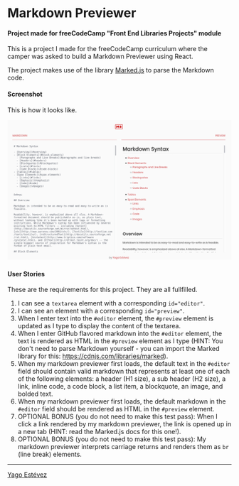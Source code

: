 # Markdown Previewer
#### Project made for freeCodeCamp "Front End Libraries Projects" module

This is a project I made for the freeCodeCamp curriculum where the camper was asked to build a Markdown Previewer using React.

The project makes use of the library [Marked.js](https://marked.js.org/) to parse the Markdown code.

#### Screenshot

This is how it looks like.

![Screenshot](Screenshot.png "Screenshot")

#### User Stories

These are the requirements for this project. They are all fullfilled.

1. I can see a ```textarea``` element with a corresponding ```id="editor"```.
2. I can see an element with a corresponding ```id="preview"```.
3. When I enter text into the ```#editor``` element, the ```#preview``` element is updated as I type to display the content of the textarea.
4. When I enter GitHub flavored markdown into the ```#editor``` element, the text is rendered as HTML in the ```#preview``` element as I type (HINT: You don't need to parse Markdown yourself - you can import the Marked library for this: https://cdnjs.com/libraries/marked).
5. When my markdown previewer first loads, the default text in the ```#editor``` field should contain valid markdown that represents at least one of each of the following elements: a header (H1 size), a sub header (H2 size), a link, inline code, a code block, a list item, a blockquote, an image, and bolded text.
6. When my markdown previewer first loads, the default markdown in the ```#editor``` field should be rendered as HTML in the ```#preview``` element.
7. OPTIONAL BONUS (you do not need to make this test pass): When I click a link rendered by my markdown previewer, the link is opened up in a new tab (HINT: read the Marked.js docs for this one!).
8. OPTIONAL BONUS (you do not need to make this test pass): My markdown previewer interprets carriage returns and renders them as ```br``` (line break) elements.
---

[Yago Estévez](https://twitter.com/yagoestevez)